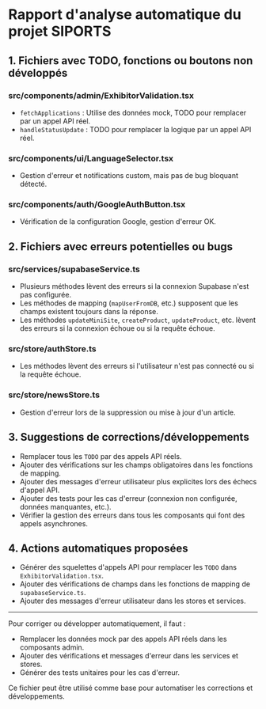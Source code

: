 # Rapport d'analyse automatique du projet SIPORTS

## 1. Fichiers avec TODO, fonctions ou boutons non développés

### src/components/admin/ExhibitorValidation.tsx
- `fetchApplications` : Utilise des données mock, TODO pour remplacer par un appel API réel.
- `handleStatusUpdate` : TODO pour remplacer la logique par un appel API réel.

### src/components/ui/LanguageSelector.tsx
- Gestion d'erreur et notifications custom, mais pas de bug bloquant détecté.

### src/components/auth/GoogleAuthButton.tsx
- Vérification de la configuration Google, gestion d'erreur OK.

## 2. Fichiers avec erreurs potentielles ou bugs

### src/services/supabaseService.ts
- Plusieurs méthodes lèvent des erreurs si la connexion Supabase n'est pas configurée.
- Les méthodes de mapping (`mapUserFromDB`, etc.) supposent que les champs existent toujours dans la réponse.
- Les méthodes `updateMiniSite`, `createProduct`, `updateProduct`, etc. lèvent des erreurs si la connexion échoue ou si la requête échoue.

### src/store/authStore.ts
- Les méthodes lèvent des erreurs si l'utilisateur n'est pas connecté ou si la requête échoue.

### src/store/newsStore.ts
- Gestion d'erreur lors de la suppression ou mise à jour d'un article.

## 3. Suggestions de corrections/développements

- Remplacer tous les `TODO` par des appels API réels.
- Ajouter des vérifications sur les champs obligatoires dans les fonctions de mapping.
- Ajouter des messages d'erreur utilisateur plus explicites lors des échecs d'appel API.
- Ajouter des tests pour les cas d'erreur (connexion non configurée, données manquantes, etc.).
- Vérifier la gestion des erreurs dans tous les composants qui font des appels asynchrones.

## 4. Actions automatiques proposées

- Générer des squelettes d'appels API pour remplacer les `TODO` dans `ExhibitorValidation.tsx`.
- Ajouter des vérifications de champs dans les fonctions de mapping de `supabaseService.ts`.
- Ajouter des messages d'erreur utilisateur dans les stores et services.

---

Pour corriger ou développer automatiquement, il faut :
- Remplacer les données mock par des appels API réels dans les composants admin.
- Ajouter des vérifications et messages d'erreur dans les services et stores.
- Générer des tests unitaires pour les cas d'erreur.

Ce fichier peut être utilisé comme base pour automatiser les corrections et développements.
